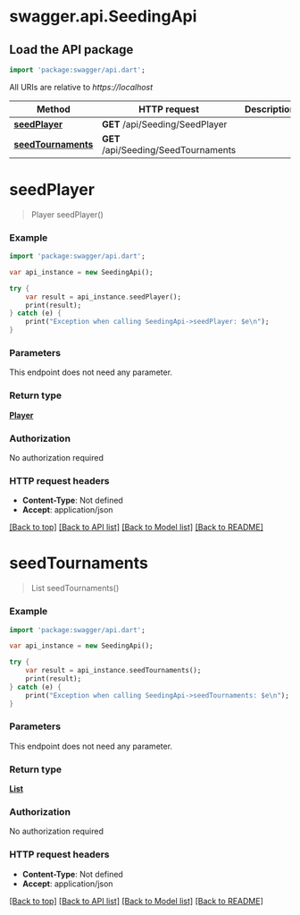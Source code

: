 # swagger.api.SeedingApi

## Load the API package
```dart
import 'package:swagger/api.dart';
```

All URIs are relative to *https://localhost*

Method | HTTP request | Description
------------- | ------------- | -------------
[**seedPlayer**](SeedingApi.md#seedPlayer) | **GET** /api/Seeding/SeedPlayer | 
[**seedTournaments**](SeedingApi.md#seedTournaments) | **GET** /api/Seeding/SeedTournaments | 


# **seedPlayer**
> Player seedPlayer()



### Example 
```dart
import 'package:swagger/api.dart';

var api_instance = new SeedingApi();

try { 
    var result = api_instance.seedPlayer();
    print(result);
} catch (e) {
    print("Exception when calling SeedingApi->seedPlayer: $e\n");
}
```

### Parameters
This endpoint does not need any parameter.

### Return type

[**Player**](Player.md)

### Authorization

No authorization required

### HTTP request headers

 - **Content-Type**: Not defined
 - **Accept**: application/json

[[Back to top]](#) [[Back to API list]](../README.md#documentation-for-api-endpoints) [[Back to Model list]](../README.md#documentation-for-models) [[Back to README]](../README.md)

# **seedTournaments**
> List<Tournament> seedTournaments()



### Example 
```dart
import 'package:swagger/api.dart';

var api_instance = new SeedingApi();

try { 
    var result = api_instance.seedTournaments();
    print(result);
} catch (e) {
    print("Exception when calling SeedingApi->seedTournaments: $e\n");
}
```

### Parameters
This endpoint does not need any parameter.

### Return type

[**List<Tournament>**](Tournament.md)

### Authorization

No authorization required

### HTTP request headers

 - **Content-Type**: Not defined
 - **Accept**: application/json

[[Back to top]](#) [[Back to API list]](../README.md#documentation-for-api-endpoints) [[Back to Model list]](../README.md#documentation-for-models) [[Back to README]](../README.md)

